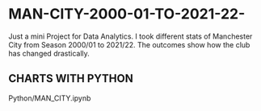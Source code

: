 # MAN-CITY-2000-01-TO-2021-22-
Just a mini Project for Data Analytics.
I took different stats of Manchester City from Season 2000/01 to 2021/22.
The outcomes show how the club has changed drastically. 

## CHARTS WITH PYTHON
Python/MAN_CITY.ipynb
